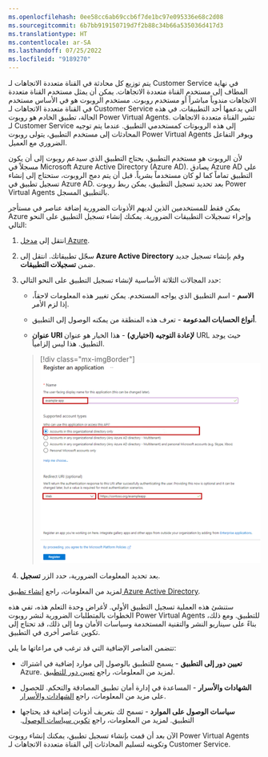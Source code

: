 ```yaml
---
ms.openlocfilehash: 0ee58cc6ab69ccb6f7de1bc97e095336e68c2d08
ms.sourcegitcommit: 6b7bb919150719d7f2b88c34b66a535036d417d3
ms.translationtype: HT
ms.contentlocale: ar-SA
ms.lasthandoff: 07/25/2022
ms.locfileid: "9189270"
---
```

يتم توزيع كل محادثة في القناة متعددة الاتجاهات لـ Customer Service في نهاية المطاف إلى مستخدم القناة متعددة الاتجاهات. يمكن أن يمثل مستخدم القناة متعددة الاتجاهات مندوباً مباشراً أو مستخدم روبوت. مستخدم الروبوت هو في الأساس مستخدم في القناة متعددة الاتجاهات لـ Customer Service التي يدعمها أحد التطبيقات. في هذه الحالة، تطبيق الخادم هو روبوت Power Virtual Agents. تشير القناة متعددة الاتجاهات لـ Customer Service إلى هذه الروبوتات كمستخدمي التطبيق. عندما يتم توجيه المحادثات إلى مستخدم التطبيق، يتولى روبوت Power Virtual Agents ويوفر التفاعل الضروري مع العميل.

لأن الروبوت هو مستخدم التطبيق، يحتاج التطبيق الذي سيدعم روبوت إلى أن يكون مسجلاً في Microsoft Azure Active Directory (Azure AD). يصادق Azure AD على التطبيق تماماً كما لو كان مستخدماً بشرياً. قبل أن يتم دمج الروبوت، ستحتاج إلى إنشاء تسجيل تطبيق في Azure AD. بعد تحديد تسجيل التطبيق، يمكن ربط روبوت Power Virtual Agents بالتطبيق المسجل.

يمكن فقط للمستخدمين الذين لديهم الأذونات الضرورية إضافة عناصر في مستأجر Azure وإجراء تسجيلات التطبيقات الضرورية. يمكنك إنشاء تسجيل التطبيق على النحو التالي: 
1. انتقل إلى [مدخل Azure](https://portal.azure.com/?azure-portal=true). 

2. سجّل تطبيقاتك. انتقل إلى **Azure Active Directory** وقم بإنشاء تسجيل جديد ضمن **تسجيلات التطبيقات**.
3. حدد المجالات الثلاثة الأساسية لإنشاء تسجيل التطبيق على النحو التالي:

    - **الاسم** - اسم التطبيق الذي يواجه المستخدم. يمكن تغيير هذه المعلومات لاحقاً، إذا لزم الأمر.

    - **أنواع الحسابات المدعومة** - تعرف هذه المنطقة من يمكنه الوصول إلى التطبيق.

    - **عنوان URI لإعادة التوجيه (اختياري)** - هذا الخيار هو عنوان URL حيث يوجد التطبيق. هذا ليس إلزامياً. 

    > [!div class="mx-imgBorder"]
    > [![لقطة شاشة لتسجيل نافذة التطبيق مع تمييز الاسم وأنواع الحسابات المدعومة وإعادة التوجيه.](../media/unit-2-1-ssm.png)](../media/unit-2-1-ssm.png#lightbox)

4. بعد تحديد المعلومات الضرورية، حدد الزر **تسجيل**.

لمزيد من المعلومات، راجع [إنشاء تطبيق Azure Active Directory](/azure/active-directory/develop/howto-create-service-principal-portal?azure-portal=true#create-an-azure-active-directory-application).
 
ستنشئ هذه العملية تسجيل التطبيق الأولي. لأغراض وحدة التعلم هذه، تفي هذه الخطوات بالمتطلبات الضرورية لنشر روبوت Power Virtual Agents للتطبيق. ومع ذلك، بناءً على سيناريو النشر والتقنية المستخدمة وسياسات الأمان وما إلى ذلك، قد تحتاج إلى تكوين عناصر أخرى في التطبيق.

تتضمن العناصر الإضافية التي قد ترغب في مراعاتها ما يلي:

-   **تعيين دور إلى التطبيق** - يسمح للتطبيق بالوصول إلى موارد إضافية في اشتراك Azure. لمزيد من المعلومات، راجع [تعيين دور للتطبيق](/azure/active-directory/develop/howto-create-service-principal-portal?azure-portal=true#assign-a-role-to-the-application).

-   **الشهادات والأسرار** - المساعدة في إدارة أمان تطبيق المصادقة والتحكم. للحصول على مزيد من المعلومات، راجع [الشهادات والأسرار](/azure/active-directory/develop/howto-create-service-principal-portal?azure-portal=true#certificates-and-secrets).

-   **سياسات الوصول على الموارد** - تسمح لك بتعريف أذونات إضافية قد يحتاجها التطبيق. ‏‫لمزيد من المعلومات، راجع [تكوين سياسات الوصول](/azure/active-directory/develop/howto-create-service-principal-portal?azure-portal=true#configure-access-policies-on-resources).

الآن بعد أن قمت بإنشاء تسجيل تطبيق، يمكنك إنشاء روبوت Power Virtual Agents وتكوينه لتسليم المحادثات إلى القناة متعددة الاتجاهات لـ Customer Service.
